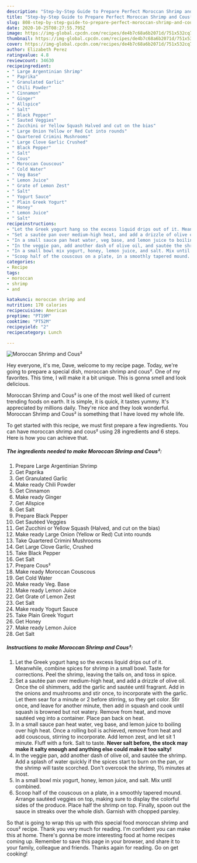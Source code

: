 ```yaml
---
description: "Step-by-Step Guide to Prepare Perfect Moroccan Shrimp and Cous²"
title: "Step-by-Step Guide to Prepare Perfect Moroccan Shrimp and Cous²"
slug: 808-step-by-step-guide-to-prepare-perfect-moroccan-shrimp-and-cous
date: 2020-10-25T08:27:55.795Z
image: https://img-global.cpcdn.com/recipes/de4b7c68a6b2071d/751x532cq70/moroccan-shrimp-and-cous-recipe-main-photo.jpg
thumbnail: https://img-global.cpcdn.com/recipes/de4b7c68a6b2071d/751x532cq70/moroccan-shrimp-and-cous-recipe-main-photo.jpg
cover: https://img-global.cpcdn.com/recipes/de4b7c68a6b2071d/751x532cq70/moroccan-shrimp-and-cous-recipe-main-photo.jpg
author: Elizabeth Perez
ratingvalue: 4.8
reviewcount: 34630
recipeingredient:
- " Large Argentinian Shrimp"
- " Paprika"
- " Granulated Garlic"
- " Chili Powder"
- " Cinnamon"
- " Ginger"
- " Allspice"
- " Salt"
- " Black Pepper"
- " Sauted Veggies"
- " Zucchini or Yellow Squash Halved and cut on the bias"
- " Large Onion Yellow or Red Cut into rounds"
- " Quartered Crimini Mushrooms"
- " Large Clove Garlic Crushed"
- " Black Pepper"
- " Salt"
- " Cous"
- " Moroccan Couscous"
- " Cold Water"
- " Veg Base"
- " Lemon Juice"
- " Grate of Lemon Zest"
- " Salt"
- " Yogurt Sauce"
- " Plain Greek Yogurt"
- " Honey"
- " Lemon Juice"
- " Salt"
recipeinstructions:
- "Let the Greek yogurt hang so the excess liquid drips out of it. Meanwhile, combine spices for shrimp in a small bowl. Taste for corrections. Peel the shrimp, leaving the tails on, and toss in spice."
- "Set a sautée pan over medium-high heat, and add a drizzle of olive oil. Once the oil shimmers, add the garlic and sautée until fragrant. Add in the onions and mushrooms and stir once, to incorporate with the garlic. Let them sear for a minute or 2 before stirring, so they get color. Stir once, and leave for another minute, then add in squash and cook until squash is browned but not watery. Remove from heat, and move sautéed veg into a container. Place pan back on heat."
- "In a small sauce pan heat water, veg base, and lemon juice to boiling over high heat. Once a rolling boil is achieved, remove from heat and add couscous, stirring to incorporate. Add lemon zest, and let sit 1 minute. Fluff with a fork. Salt to taste. **Never salt before, the stock may make it salty enough and anything else could make it too salty!**"
- "In the veggie pan, add another dash of olive oil, and sautée the shrimp. Add a splash of water quickly if the spices start to burn on the pan, or the shrimp will taste scorched. Don&#39;t overcook the shrimp, 1½ minutes at most."
- "In a small bowl mix yogurt, honey, lemon juice, and salt. Mix until combined."
- "Scoop half of the couscous on a plate, in a smoothly tapered mound. Arrange sautéed veggies on top, making sure to display the colorful sides of the produce. Place half the shrimp on top. Finally, spoon out the sauce in streaks over the whole dish. Garnish with chopped parsley."
categories:
- Recipe
tags:
- moroccan
- shrimp
- and

katakunci: moroccan shrimp and 
nutrition: 170 calories
recipecuisine: American
preptime: "PT19M"
cooktime: "PT52M"
recipeyield: "2"
recipecategory: Lunch

---
```



![Moroccan Shrimp and Cous²](https://img-global.cpcdn.com/recipes/de4b7c68a6b2071d/751x532cq70/moroccan-shrimp-and-cous-recipe-main-photo.jpg)

Hey everyone, it's me, Dave, welcome to my recipe page. Today, we're going to prepare a special dish, moroccan shrimp and cous². One of my favorites. This time, I will make it a bit unique. This is gonna smell and look delicious.

Moroccan Shrimp and Cous² is one of the most well liked of current trending foods on earth. It is simple, it is quick, it tastes yummy. It's appreciated by millions daily. They're nice and they look wonderful. Moroccan Shrimp and Cous² is something that I have loved my whole life.




To get started with this recipe, we must first prepare a few ingredients. You can have moroccan shrimp and cous² using 28 ingredients and 6 steps. Here is how you can achieve that.

<!--inarticleads1-->

##### The ingredients needed to make Moroccan Shrimp and Cous²:

1. Prepare  Large Argentinian Shrimp
1. Get  Paprika
1. Get  Granulated Garlic
1. Make ready  Chili Powder
1. Get  Cinnamon
1. Make ready  Ginger
1. Get  Allspice
1. Get  Salt
1. Prepare  Black Pepper
1. Get  Sautéed Veggies
1. Get  Zucchini or Yellow Squash (Halved, and cut on the bias)
1. Make ready  Large Onion (Yellow or Red) Cut into rounds
1. Take  Quartered Crimini Mushrooms
1. Get  Large Clove Garlic, Crushed
1. Take  Black Pepper
1. Get  Salt
1. Prepare  Cous²
1. Make ready  Moroccan Couscous
1. Get  Cold Water
1. Make ready  Veg. Base
1. Make ready  Lemon Juice
1. Get  Grate of Lemon Zest
1. Get  Salt
1. Make ready  Yogurt Sauce
1. Take  Plain Greek Yogurt
1. Get  Honey
1. Make ready  Lemon Juice
1. Get  Salt




<!--inarticleads2-->

##### Instructions to make Moroccan Shrimp and Cous²:

1. Let the Greek yogurt hang so the excess liquid drips out of it. Meanwhile, combine spices for shrimp in a small bowl. Taste for corrections. Peel the shrimp, leaving the tails on, and toss in spice.
1. Set a sautée pan over medium-high heat, and add a drizzle of olive oil. Once the oil shimmers, add the garlic and sautée until fragrant. Add in the onions and mushrooms and stir once, to incorporate with the garlic. Let them sear for a minute or 2 before stirring, so they get color. Stir once, and leave for another minute, then add in squash and cook until squash is browned but not watery. Remove from heat, and move sautéed veg into a container. Place pan back on heat.
1. In a small sauce pan heat water, veg base, and lemon juice to boiling over high heat. Once a rolling boil is achieved, remove from heat and add couscous, stirring to incorporate. Add lemon zest, and let sit 1 minute. Fluff with a fork. Salt to taste. **Never salt before, the stock may make it salty enough and anything else could make it too salty!**
1. In the veggie pan, add another dash of olive oil, and sautée the shrimp. Add a splash of water quickly if the spices start to burn on the pan, or the shrimp will taste scorched. Don&#39;t overcook the shrimp, 1½ minutes at most.
1. In a small bowl mix yogurt, honey, lemon juice, and salt. Mix until combined.
1. Scoop half of the couscous on a plate, in a smoothly tapered mound. Arrange sautéed veggies on top, making sure to display the colorful sides of the produce. Place half the shrimp on top. Finally, spoon out the sauce in streaks over the whole dish. Garnish with chopped parsley.




So that is going to wrap this up with this special food moroccan shrimp and cous² recipe. Thank you very much for reading. I'm confident you can make this at home. There's gonna be more interesting food at home recipes coming up. Remember to save this page in your browser, and share it to your family, colleague and friends. Thanks again for reading. Go on get cooking!
